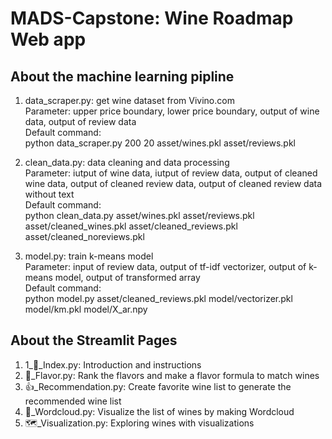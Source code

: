# MADS-Capstone: Wine Roadmap Web app

## About the machine learning pipline
1. data_scraper.py: get wine dataset from Vivino.com<br>
Parameter: upper price boundary, lower price boundary, output of wine data, output of review data<br>
Default command:<br>
python data_scraper.py 200 20 asset/wines.pkl asset/reviews.pkl

2. clean_data.py: data cleaning and data processing<br>
Parameter: iutput of wine data, iutput of review data, output of cleaned wine data, output of cleaned review data, output of cleaned review data without text<br>
Default command:<br>
python clean_data.py asset/wines.pkl asset/reviews.pkl asset/cleaned_wines.pkl asset/cleaned_reviews.pkl asset/cleaned_noreviews.pkl

3. model.py: train k-means model<br>
Parameter: input of review data, output of tf-idf vectorizer, output of k-means model, output of transformed array<br>
Default command:<br>
python model.py asset/cleaned_reviews.pkl model/vectorizer.pkl model/km.pkl model/X_ar.npy

## About the Streamlit Pages
1. 1_🍷_Index.py: Introduction and instructions
2. 🍇_Flavor.py: Rank the flavors and make a flavor formula to match wines
3. 👍_Recommendation.py: Create favorite wine list to generate the recommended wine list
4. 💭_Wordcloud.py: Visualize the list of wines by making Wordcloud 
5. 🗺️_Visualization.py: Exploring wines with visualizations 
